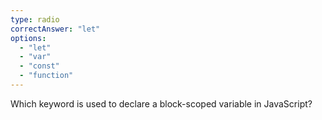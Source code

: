 ```yaml
---
type: radio
correctAnswer: "let"
options:
  - "let"
  - "var"
  - "const"
  - "function"
---
```


Which keyword is used to declare a block-scoped variable in JavaScript?

<!-- - [x] let
- [ ] var
- [ ] const
- [ ] function -->
